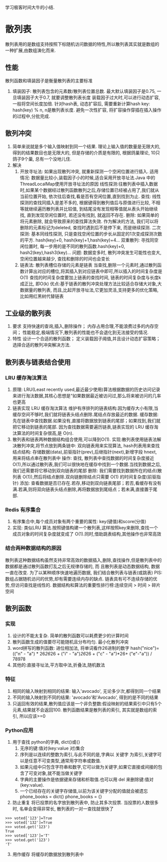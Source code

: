 学习极客时间大牛的小结.
# 散列表
散列表用的是数组支持按照下标随机访问数据的特性,所以散列表其实就是数组的一种扩展,由数组演化而来.
## 性能
散列函数和填装因子是衡量散列表的主要标准
1. 填装因子: 散列表包含的元素数/散列表位置总数. 最大默认填装因子是0.75, 一旦填装因子大于0.7, 就要调整散列表长度
    装载因子过大时,可以进行动态扩容, 一般将空间长度加倍. 
    针对hash表, 动态扩容后, 需要重新计算hash key: hash(key) % n, n是散列表长度.
    避免一次性扩容, 将扩容操作穿插在插入操作的过程中,分批完成.
## 散列冲突
1. 简单来说就是多个输入值映射到同一个结果. 
理论上输入值的数量是无限大的, 得到的结果数目也是无限大的, 但是存储的介质是有限的, 
根据鸽巢理论, 10只鸽子9个巢, 总有一个没地儿住. 
2. 解决
    1. 开放寻址法: 如果出现散列冲突, 就重新探测一个空闲位置进行插入. 
        适用情况: 数据量比较小,装载因子小的时候,适合采用开放寻址法.Java 中的ThreadLocalMap使用开放寻址法的原因 
        线性探测:往散列表中插入数据时,如果某个数据经过散列函数散列之后,存储位置已经被占用了,我们就从当前位置开始, 依次往后查找,看是否有空闲位置,直到找到为止.
            查找: 线性探测的查找同插入是差不多的, 根据键得到散列值后与原值进行比较, 不相等就继续遍历散列表并比较值, 到结尾没有发现相等值就从表头开始继续找, 直到发现空闲位置时, 若还没有找到, 就返回不存在. 
            删除: 如果简单的将元素删除, 就会导致原来的查找算法失效. 作为解决的方法, 我们可以将删除的元素标记为deleted, 查找时遇到后不是停下来, 而是继续探测.
        二次探测: 基本同线性探测, 只是查找空闲位置的步长从固定的1次变成探测次数的平方. hash(key)+0, hash(key)+1,hash(key)+4...
        双重散列: 寻找同空闲位置时, 每一步用的是不同的散列函数.hash(key)+0, hash2(key),hash3(key)...
        问题: 数据变多时, 散列冲突发生可能性也变大, 空闲位置越来越少, 查找和删除的时间也会变长
    2. 链表法: 散列表槽位存储的元素是链表
        当查找,删除一个元素时,通过散列函数计算出对应的槽位,将其插入到对应链表中即可,所以插入的时间复杂度是O(1) 
        查找的时间复杂度要加上链表的查找时间, 链表的时间复杂度与长度k成正比, 即O(k)
        优点:基于链表的散列冲突处理方法比较适合存储大对象,大数据量的散列表,
            而且,比起开放寻址法,它更加灵活,支持更多的优化策略,比如用红黑树代替链表
## 工业级的散列表 
1. 要求
    支持快速的查询,插入,删除操作；
    内存占用合理,不能浪费过多的内存空间；
    性能稳定,极端情况下,散列表的性能也不会退化到无法接受的情况.
2. 特性
    设计一个合适的散列函数；
    定义装载因子阈值,并且设计动态扩容策略；
    选择合适的散列冲突解决方法.
## 散列表与链表结合使用
### LRU 缓存淘汰算法 
1. 原理: LRU(Least recently used,最近最少使用)算法根据数据的历史访问记录来进行淘汰数据,其核心思想是“如果数据最近被访问过,那么将来被访问的几率也更高
2. 链表实现 LRU 缓存淘汰算法 
    维护有序排列的链表结构.因为缓存大小有限,当缓存空间不够时,我们就将链表头结点删除.尾结点存放最近的数据.
    缓存数据:先在链表中查找数据.如果没有,直接将数据放到链表的尾部；如果找到,我们就把它移动到链表的尾部.
    因为查找数据需要遍历链表,链表实现的 LRU 缓存淘汰算法的时间复杂很高,是 O(n).
3. 散列表和链表两种数据结构组合使用,可以降到O(1). 
    实现:散列表使用链表法解决散列冲突,将节点放到两条链中: 双向链表用来实现算法, hash列表用来查找
    结点结构: 存储数据(data),前驱指针(prev),后继指针(next),新增字段 hnext, 用来将结点串在散列表中
    操作: 查找, 散列表中查找数据的时间复杂度接近 O(1),所以通过散列表,我们可以很快地在缓存中找到一个数据.当找到数据之后,我们还需要将它移动到双向链表的尾部
    删除: 我们需要找到数据所在的结点(散列表 O(1)),然后将结点删除.双向链删除结点只需要 O(1) 的时间复杂度(前驱指针)
    添加: 查看数据是否已存在.若存,移动到双向链表尾部；若否,看缓存有没有满.若满,则将双向链表头结点删除,再将数据放到尾结点；若未满,直接置于尾部.
### Redis 有序集合
1. 有序集合中,每个成员对象有两个重要的属性: key(键值)和score(分值)
2. 实现: 类似LRU 算法.按照键值构建一个散列表,这样按照key来删除,查找一个成员对象的时间复杂度就变成了 O(1).同时,借助跳表结构,其他操作也非常高效
### 结合两种数据结构的原因
散列表这种数据结构虽然支持非常高效的数据插入,删除,查找操作,但是散列表中的数据都是通过散列函数打乱之后无规律存储的, 而
且散列表是动态数据结构, 数据一直在改变. 为了以某种顺序快速地遍历数据, 我们结合散列表与链表(或跳表)
PIS:
    数组占据随机访问的优势,却有需要连续内存的缺点.
    链表具有可不连续存储的优势,但访问查找是线性的.
    数据结构和算法的重要性排行榜:连续空间 > 时间 > 碎片空间    

## 散列函数
### 实现
1. 设计的不能太复杂. 简单的散列函数可以耗费更少的计算时间
2. 散列函数生成的值要尽可能随机且分布均匀. 最小化散列冲突 
3. word拼写的散列函数: 进位相加法, 将单词看作26进制的数字
    hash("nice")=(("n" - "a") * 26*26*26 + ("i" - "a")*26*26 + ("c" - "a")*26+ ("e"-"a")) / 78978
4. 其他的:直接寻址法,平方取中法,折叠法,随机数法 
### 特征
1. 相同的输入映射到相同的结果: 输入'avocado', 无论多少次,都得到同一个结果
2. 不同的输入映射到不同的结果: 'avocado'和'Avocado', 得到的是不同的结果
3. 只返回有效的结果,散列值应该是一个非负整数:假设映射的结果索引中只有5个元素,结果就不会返回100. 
    散列函数结果是散列表的索引, 其实就是数组的索引, 所以应该>=0
### Python应用
1. 用于查找
python的字典, dict()或{}
    1. 无序的键:值对(key:value 对)集合
    2. 序列是以连续的整数为索引,与此不同的是,字典以 关键字 为索引,关键字可以是任意不可变类型,通常用字符串或数值.
    3. 如果元组中只包含字符串和数字,它可以做为关键字,如果它直接或间接的包含了可变对象,就不能当做关键字
    4. 字典的主要操作是依据键来存储和析取值.也可以用 del 来删除键:值对(key:value).
    5. 一个已经存在的关键字存储值,以前为该关键字分配的值就会被遗忘
phone_books = dict()
phone_books = {}
2. 防止重复
将已投票的名字放到散列表中, 防止其多次投票. 当投票的人数很多时, 名单会变得非常长, 散列表的一对一查找就很快了
```
>>> voted['123']=True
>>> voted['132']=True
>>> voted.get('123')
True
>>> voted['123']='T'
>>> voted.get('123')
'T'
```
3. 用作缓存
将缓存的数据放到散列表中